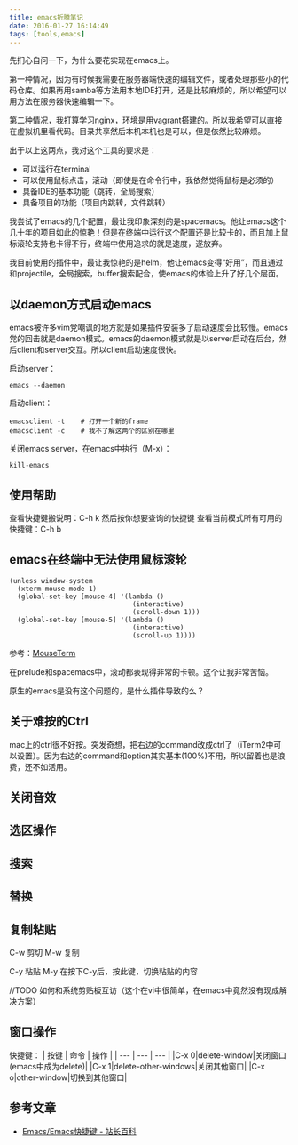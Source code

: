 ```yaml
---
title: emacs折腾笔记
date: 2016-01-27 16:14:49
tags: [tools,emacs]
---
```


先扪心自问一下，为什么要花实现在emacs上。

第一种情况，因为有时候我需要在服务器端快速的编辑文件，或者处理那些小的代码仓库。如果再用samba等方法用本地IDE打开，还是比较麻烦的，所以希望可以用方法在服务器快速编辑一下。

第二种情况，我打算学习nginx，环境是用vagrant搭建的。所以我希望可以直接在虚拟机里看代码。目录共享然后本机本机也是可以，但是依然比较麻烦。

出于以上这两点，我对这个工具的要求是：
- 可以运行在terminal
- 可以使用鼠标点击，滚动（即使是在命令行中，我依然觉得鼠标是必须的）
- 具备IDE的基本功能（跳转，全局搜索）
- 具备项目的功能（项目内跳转，文件跳转）

我尝试了emacs的几个配置，最让我印象深刻的是spacemacs。他让emacs这个几十年的项目如此的惊艳！但是在终端中运行这个配置还是比较卡的，而且加上鼠标滚轮支持也卡得不行，终端中使用追求的就是速度，遂放弃。

我目前使用的插件中，最让我惊艳的是helm，他让emacs变得“好用”，而且通过和projectile，全局搜索，buffer搜索配合，使emacs的体验上升了好几个层面。

## 以daemon方式启动emacs
emacs被许多vim党嘲讽的地方就是如果插件安装多了启动速度会比较慢。emacs党的回击就是daemon模式。emacs的daemon模式就是以server启动在后台，然后client和server交互。所以client启动速度很快。

启动server：

    emacs --daemon

启动client：

    emacsclient -t    # 打开一个新的frame
    emacsclient -c    # 我不了解这两个的区别在哪里

关闭emacs server，在emacs中执行（M-x）：

    kill-emacs

## 使用帮助

查看快捷键搬说明：C-h k 然后按你想要查询的快捷键
查看当前模式所有可用的快捷键：C-h b

## emacs在终端中无法使用鼠标滚轮

```
(unless window-system
  (xterm-mouse-mode 1)
  (global-set-key [mouse-4] '(lambda ()
                               (interactive)
                               (scroll-down 1)))
  (global-set-key [mouse-5] '(lambda ()
                               (interactive)
                               (scroll-up 1))))
```

参考：[MouseTerm](https://bitheap.org/mouseterm/)

在prelude和spacemacs中，滚动都表现得非常的卡顿。这个让我非常苦恼。

原生的emacs是没有这个问题的，是什么插件导致的么？

## 关于难按的Ctrl
mac上的ctrl很不好按。突发奇想，把右边的command改成ctrl了（iTerm2中可以设置）。因为右边的command和option其实基本(100%)不用，所以留着也是浪费，还不如活用。

## 关闭音效

## 选区操作

## 搜索

## 替换


## 复制粘贴
C-w         剪切
M-w         复制

C-y           粘贴
M-y           在按下C-y后，按此键，切换粘贴的内容

//TODO 如何和系统剪贴板互访（这个在vi中很简单，在emacs中竟然没有现成解决方案）


## 窗口操作

快捷键：
| 按键 | 命令 | 操作 | 
| --- | --- | --- |
|C-x 0|delete-window|关闭窗口(emacs中成为delete)|
|C-x 1|delete-other-windows|关闭其他窗口|
|C-x o|other-window|切换到其他窗口|


## 参考文章
- [Emacs/Emacs快捷键 - 站长百科](http://www.zzbaike.com/wiki/Emacs/Emacs%E5%BF%AB%E6%8D%B7%E9%94%AE)






